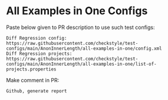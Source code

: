 # All Examples in One Configs
Paste below given to PR description to use such test configs:
```
Diff Regression config: https://raw.githubusercontent.com/checkstyle/test-configs/main/AnonInnerLength/all-examples-in-one/config.xml
Diff Regression projects: https://raw.githubusercontent.com/checkstyle/test-configs/main/AnonInnerLength/all-examples-in-one/list-of-projects.properties
```
Make comment in PR:
```
Github, generate report
```
